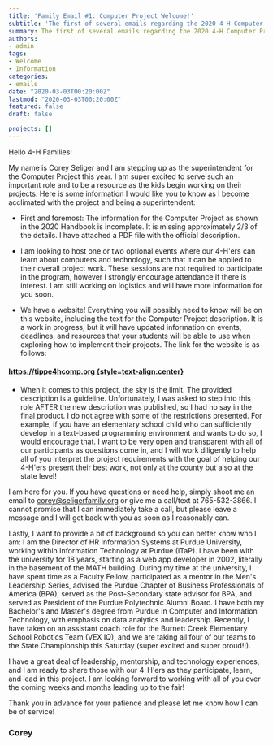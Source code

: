 ```yaml
---
title: 'Family Email #1: Computer Project Welcome!'
subtitle: 'The first of several emails regarding the 2020 4-H Computer Project'
summary: The first of several emails regarding the 2020 4-H Computer Project
authors:
- admin
tags:
- Welcome
- Information
categories:
- emails
date: "2020-03-03T00:20:00Z"
lastmod: "2020-03-03T00:20:00Z"
featured: false
draft: false

projects: []
---
```


Hello 4-H Families!

My name is Corey Seliger and I am stepping up as the superintendent for the Computer Project this year. I am super excited to serve such an important role and to be a resource as the kids begin working on their projects. Here is some information I would like you to know as I become acclimated with the project and being a superintendent:

* First and foremost: The information for the Computer Project as shown in the 2020 Handbook is incomplete. It is missing approximately 2/3 of the details. I have attached a PDF file with the official description. 

* I am looking to host one or two optional events where our 4-H'ers can learn about computers and technology, such that it can be applied to their overall project work. These sessions are not required to participate in the program, however I strongly encourage attendance if there is interest. I am still working on logistics and will have more information for you soon. 

* We have a website! Everything you will possibly need to know will be on this website, including the text for the Computer Project description. It is a work in progress, but it will have updated information on events, deadlines, and resources that your students will be able to use when exploring how to implement their projects. The link for the website is as follows:

#### https://tippe4hcomp.org {style=text-align:center}

 * When it comes to this project, the sky is the limit. The provided description is a guideline. Unfortunately, I was asked to step into this role AFTER the new description was published, so I had no say in the final product. I do not agree with some of the restrictions presented. For example, if you have an elementary school child who can sufficiently develop in a text-based programming environment and wants to do so, I would encourage that. I want to be very open and transparent with all of our participants as questions come in, and I will work diligently to help all of you interpret the project requirements with the goal of helping our 4-H'ers present their best work, not only at the county but also at the state level!

I am here for you. If you have questions or need help, simply shoot me an email to corey@seligerfamily.org or give me a call/text at 765-532-3866. I cannot promise that I can immediately take a call, but please leave a message and I will get back with you as soon as I reasonably can. 

Lastly, I want to provide a bit of background so you can better know who I am: I am the Director of HR Information Systems at Purdue University, working within Information Technology at Purdue (ITaP). I have been with the university for 18 years, starting as a web app developer in 2002, literally in the basement of the MATH building. During my time at the university, I have spent time as a Faculty Fellow, participated as a mentor in the Men's Leadership Series, advised the Purdue Chapter of Business Professionals of America (BPA), served as the Post-Secondary state advisor for BPA, and served as President of the Purdue Polytechnic Alumni Board. I have both my Bachelor's and Master's degree from Purdue in Computer and Information Technology, with emphasis on data analytics and leadership. Recently, I have taken on an assistant coach role for the Burnett Creek Elementary School Robotics Team (VEX IQ), and we are taking all four of our teams to the State Championship this Saturday (super excited and super proud!!). 

I have a great deal of leadership, mentorship, and technology experiences, and I am ready to share those with our 4-H'ers as they participate, learn, and lead in this project. I am looking forward to working with all of you over the coming weeks and months leading up to the fair!


Thank you in advance for your patience and please let me know how I can be of service!
### Corey


